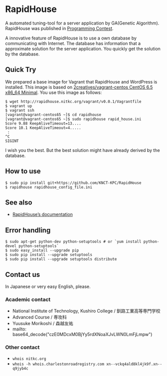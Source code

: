 RapidHouse
==========
A automated tuning-tool for a server application by GA(Genetic Algorithm).
RapidHouse was published in [Programming Contest](http://www.procon.gr.jp/).

A innovative feature of RapidHouse is to use a own database by communicating with Internet.
The database has information that a approximate solution for the server application.
You quickly get the solution by the database.


## Quick Try

We prepared a base image for Vagrant that RapidHouse and WordPress is installed.
This image is based on [2creatives/vagrant-centos CentOS 6.5 x86_64 Minimal](https://github.com/2creatives/vagrant-centos/releases/tag/v6.5.3).
You use this image as follows:

    $ wget http://rapidhouse.nitkc.org/vagrant/v0.0.1/Vagrantfile
    $ vagrant up
    $ vagrant ssh
    [vagrant@vagrant-centos65 ~]$ cd rapidhouse
    [vagrant@vagrant-centos65 ~]$ sudo rapidhouse rapid_house.ini
    Score 9.88 KeepAliveTimeout=13....
    Score 10.1 KeepAliveTimeout=4.....
	 :
    ^C
    SIGINT
   
I wish you the best.
But the best solution might have already derived by the database.


## How to use

    $ sudo pip install git+https://github.com/KNCT-KPC/RapidHouse
    $ rapidhouse rapidhouse_config_file.ini

## See also

  * [RapidHouse’s documentation](http://rapidhouse.nitkc.org/)

## Error handling

    $ sudo apt-get python-dev python-setuptools # or `yum install python-devel python-setuptools`
    $ sudo easy_install --upgrade pip
    $ sudo pip install --upgrade setuptools
    $ sudo pip install --upgrade setuptools distribute

## Contact us

In Japanese or very easy English, please.

### Academic contact

  * National Institute of Technology, Kushiro College / 釧路工業高等専門学校
  * Advanced Course / 専攻科
  * Yuusuke Morikoshi / 森越友祐
  * mailto: base64\_decode("czE0MDcxM0BjYy5rdXNoaXJvLWN0LmFjLmpw")

### Other contact

  * `whois nitkc.org`
  * `whois -h whois.charlestonroadregistry.com xn--vckq4ald8kl4jk9f.xn--q9jyb4c`

